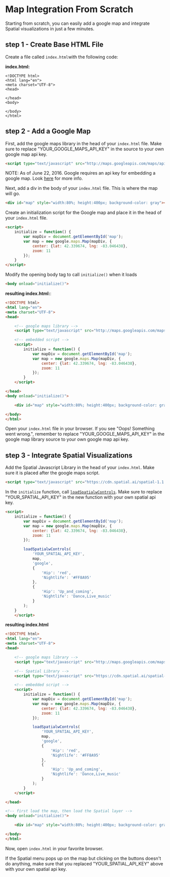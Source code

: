 # Map Integration From Scratch

Starting from scratch, you can easily add a google map and integrate Spatial visualizations in just a few minutes.

## step 1 - Create Base HTML File

Create a file called `index.html`with the following code:

**index.html:**
```
<!DOCTYPE html>
<html lang="en">
<meta charset="UTF-8">
<head>

</head>
<body>

</body>
</html>
```


## step 2 - Add a Google Map

First, add the google maps library in the head of your `index.html` file. Make sure to replace "YOUR_GOOGLE_MAPS_API_KEY" in the source to your own google map api key.

```html
<script type="text/javascript" src="http://maps.googleapis.com/maps/api/js?key=YOUR_GOOGLE_MAPS_API_KEY&v=3&libraries=visualization"></script>
```

<dl>
    <dt>NOTE: As of June 22, 2016. Google requires an api key for embedding a google map. Look <a href="https://developers.google.com/maps/pricing-and-plans/standard-plan-2016-update">here</a> for more info.</dt>
</dl>

Next, add a div in the body of your `index.html` file. This is where the map will go.

```html
<div id="map" style="width:80%; height:400px; background-color: gray"></div>
```

Create an initialization script for the Google map and place it in the head of your `index.html` file.

```html
<script>
    initialize = function() {
        var mapDiv = document.getElementById('map');
        var map = new google.maps.Map(mapDiv, {
            center: {lat: 42.339674, lng: -83.046438},
            zoom: 11
        });
    }
</script>
```

Modify the opening body tag to call `initialize()` when it loads

```html
<body onload="initialize()">
```

**resulting index.html:**:

```html
<!DOCTYPE html>
<html lang="en">
<meta charset="UTF-8">
<head>

    <!-- google maps library -->
    <script type="text/javascript" src="http://maps.googleapis.com/maps/api/js?key=YOUR_GOOGLE_MAPS_API_KEY&v=3&libraries=visualization"></script>

    <!-- embedded script -->
    <script>
        initialize = function() {
            var mapDiv = document.getElementById('map');
            var map = new google.maps.Map(mapDiv, {
                center: {lat: 42.339674, lng: -83.046438},
                zoom: 11
            });
        }
    </script>

</head>
<body onload="initialize()">

    <div id="map" style="width:80%; height:400px; background-color: gray"></div>

</body>
</html>
```

Open your `index.html` file in your browser. If you see "Oops! Something went wrong.", remember to replace "YOUR_GOOGLE_MAPS_API_KEY" in the google map library source to your own google map api key.

## step 3 - Integrate Spatial Visualizations

Add the Spatial Javascript Library in the head of your `index.html`. Make sure it is placed after the google maps script.

```html
<script type="text/javascript" src="https://cdn.spatial.ai/spatial-1.1.5.min.js" charset="UTF-8" ></script>
```

In the `initialize` function, call [`loadSpatialwControls`](/references/javascript_library/). Make sure to replace "YOUR_SPATIAL_API_KEY" in the new function with your own spatial api key.

```html
<script>
    initialize = function() {
        var mapDiv = document.getElementById('map');
        var map = new google.maps.Map(mapDiv, {
            center: {lat: 42.339674, lng: -83.046438},
            zoom: 11
        });

        loadSpatialwControls(
            'YOUR_SPATIAL_API_KEY',
            map,
            'google',
            {
                'Hip': 'red',
                'Nightlife': '#FF8A95'
            },
            {
                'Hip': 'Up_and_coming',
                'Nightlife': 'Dance,Live_music'
            }
        );
    }
    </script>
```

**resulting index.html**
```html
<!DOCTYPE html>
<html lang="en">
<meta charset="UTF-8">
<head>

    <!-- google maps library -->
    <script type="text/javascript" src="http://maps.googleapis.com/maps/api/js?key=YOUR_GOOGLE_MAPS_API_KEY&v=3&libraries=visualization"></script>

    <!-- Spatial Library -->
    <script type="text/javascript" src="https://cdn.spatial.ai/spatial-1.1.5.min.js" charset="UTF-8" ></script>

    <!-- embedded script -->
    <script>
        initialize = function() {
            var mapDiv = document.getElementById('map');
            var map = new google.maps.Map(mapDiv, {
                center: {lat: 42.339674, lng: -83.046438},
                zoom: 11
            });

            loadSpatialwControls(
                'YOUR_SPATIAL_API_KEY',
                map,
                'google',
                {
                    'Hip': 'red',
                    'Nightlife': '#FF8A95'
                },
                {
                    'Hip': 'Up_and_coming',
                    'Nightlife': 'Dance,Live_music'
                }
            );
        }
    </script>

</head>

<!-- first load the map, then load the Spatial layer -->
<body onload="initialize()">

    <div id="map" style="width:80%; height:400px; background-color: gray"></div>

</body>
</html>
```

Now, open `index.html` in your favorite browser.

If the Spatial menu pops up on the map but clicking on the buttons doesn't do anything, make sure that you replaced "YOUR_SPATIAL_API_KEY" above with your own spatial api key.
